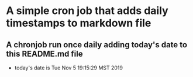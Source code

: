 A simple cron job that adds daily timestamps to markdown file
============================================================
## A chronjob run once daily adding today's date to this README.md file
* today's date is Tue Nov  5 19:15:29 MST 2019
